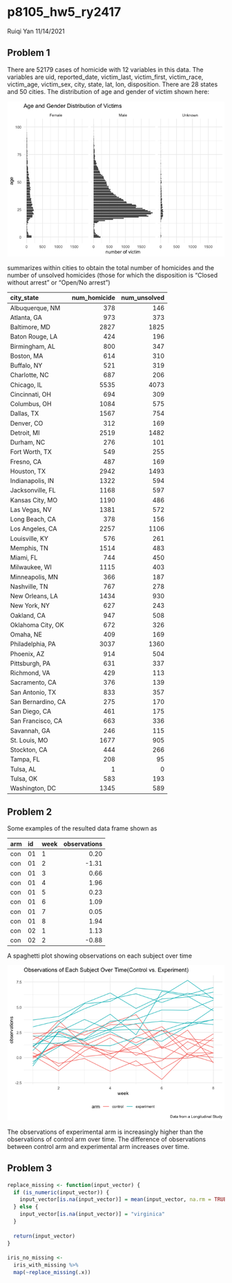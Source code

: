 p8105\_hw5\_ry2417
================
Ruiqi Yan
11/14/2021

## Problem 1

There are 52179 cases of homicide with 12 variables in this data. The
variables are uid, reported\_date, victim\_last, victim\_first,
victim\_race, victim\_age, victim\_sex, city, state, lat, lon,
disposition. There are 28 states and 50 cities. The distribution of age
and gender of victim shown here:

![](p8105_hw5_ry2417_files/figure-gfm/age_gender_distribution-1.png)<!-- -->

summarizes within cities to obtain the total number of homicides and the
number of unsolved homicides (those for which the disposition is “Closed
without arrest” or “Open/No arrest”)

| city\_state        | num\_homicide | num\_unsolved |
|:-------------------|--------------:|--------------:|
| Albuquerque, NM    |           378 |           146 |
| Atlanta, GA        |           973 |           373 |
| Baltimore, MD      |          2827 |          1825 |
| Baton Rouge, LA    |           424 |           196 |
| Birmingham, AL     |           800 |           347 |
| Boston, MA         |           614 |           310 |
| Buffalo, NY        |           521 |           319 |
| Charlotte, NC      |           687 |           206 |
| Chicago, IL        |          5535 |          4073 |
| Cincinnati, OH     |           694 |           309 |
| Columbus, OH       |          1084 |           575 |
| Dallas, TX         |          1567 |           754 |
| Denver, CO         |           312 |           169 |
| Detroit, MI        |          2519 |          1482 |
| Durham, NC         |           276 |           101 |
| Fort Worth, TX     |           549 |           255 |
| Fresno, CA         |           487 |           169 |
| Houston, TX        |          2942 |          1493 |
| Indianapolis, IN   |          1322 |           594 |
| Jacksonville, FL   |          1168 |           597 |
| Kansas City, MO    |          1190 |           486 |
| Las Vegas, NV      |          1381 |           572 |
| Long Beach, CA     |           378 |           156 |
| Los Angeles, CA    |          2257 |          1106 |
| Louisville, KY     |           576 |           261 |
| Memphis, TN        |          1514 |           483 |
| Miami, FL          |           744 |           450 |
| Milwaukee, WI      |          1115 |           403 |
| Minneapolis, MN    |           366 |           187 |
| Nashville, TN      |           767 |           278 |
| New Orleans, LA    |          1434 |           930 |
| New York, NY       |           627 |           243 |
| Oakland, CA        |           947 |           508 |
| Oklahoma City, OK  |           672 |           326 |
| Omaha, NE          |           409 |           169 |
| Philadelphia, PA   |          3037 |          1360 |
| Phoenix, AZ        |           914 |           504 |
| Pittsburgh, PA     |           631 |           337 |
| Richmond, VA       |           429 |           113 |
| Sacramento, CA     |           376 |           139 |
| San Antonio, TX    |           833 |           357 |
| San Bernardino, CA |           275 |           170 |
| San Diego, CA      |           461 |           175 |
| San Francisco, CA  |           663 |           336 |
| Savannah, GA       |           246 |           115 |
| St. Louis, MO      |          1677 |           905 |
| Stockton, CA       |           444 |           266 |
| Tampa, FL          |           208 |            95 |
| Tulsa, AL          |             1 |             0 |
| Tulsa, OK          |           583 |           193 |
| Washington, DC     |          1345 |           589 |

## Problem 2

Some examples of the resulted data frame shown as

| arm | id  | week | observations |
|:----|:----|:-----|-------------:|
| con | 01  | 1    |         0.20 |
| con | 01  | 2    |        -1.31 |
| con | 01  | 3    |         0.66 |
| con | 01  | 4    |         1.96 |
| con | 01  | 5    |         0.23 |
| con | 01  | 6    |         1.09 |
| con | 01  | 7    |         0.05 |
| con | 01  | 8    |         1.94 |
| con | 02  | 1    |         1.13 |
| con | 02  | 2    |        -0.88 |

A spaghetti plot showing observations on each subject over time

![](p8105_hw5_ry2417_files/figure-gfm/unnamed-chunk-5-1.png)<!-- -->

The observations of experimental arm is increasingly higher than the
observations of control arm over time. The difference of observations
between control arm and experimental arm increases over time.  

## Problem 3

``` r
replace_missing <- function(input_vector) {
  if (is_numeric(input_vector)) {
    input_vector[is.na(input_vector)] = mean(input_vector, na.rm = TRUE)
  } else {
    input_vector[is.na(input_vector)] = "virginica"
  }
  
  return(input_vector)
}

iris_no_missing <-
  iris_with_missing %>% 
  map(~replace_missing(.x))
```
